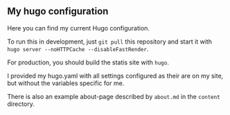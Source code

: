 ## My hugo configuration

Here you can find my current Hugo configuration.

To run this in development, just `git pull` this repository and start it with `hugo server --noHTTPCache --disableFastRender`.

For production, you should build the statis site with `hugo`.

I provided my hugo.yaml with all settings configured as their are on my site, but without the variables specific for me.

There is also an example about-page described by `about.md` in the `content` directory.

